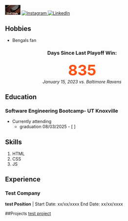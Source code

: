 <img src="IMG_4626.jpg" alt="name" width="10%">
<a href="https://instagram.com/Reed_Murphy">
  <img src="https://cdn.jsdelivr.net/npm/simple-icons@v3/icons/instagram.svg" alt="Instagram" width="30px"/>
</a>
<a href="https://linkedin.com/in/reed-murphy-509a73235">
  <img src="https://cdn.jsdelivr.net/gh/devicons/devicon/icons/linkedin/linkedin-original.svg" alt="LinkedIn" width="30px"/>
</a>

## Hobbies
- Bengals fan
  <!-- BEGIN BENGALS COUNTER -->
<!-- BEGIN BENGALS COUNTER -->
<div align='center'><h3>Days Since Last Playoff Win:</h3>
<div style='font-size:48px; font-weight:bold; color:#FB4F14;'>835</div>
<div><i>January 15, 2023 vs. Baltimore Ravens</i></div></div>
<!-- END BENGALS COUNTER -->
<!-- END BENGALS COUNTER -->
<!-- END BENGALS COUNTER -->
<!-- END BENGALS COUNTER -->
<!-- END BENGALS COUNTER -->
<!-- END BENGALS COUNTER -->
<!-- END BENGALS COUNTER -->
<!-- END BENGALS COUNTER -->
<!-- END BENGALS COUNTER -->
<!-- END BENGALS COUNTER -->
<!-- END BENGALS COUNTER -->
<!-- END BENGALS COUNTER -->
<!-- END BENGALS COUNTER -->
<!-- END BENGALS COUNTER -->
  <!-- END BENGALS COUNTER -->


## Education
### Software Engineering Bootcamp- UT Knoxville
- Currently attending
  - graduation 08/03/2025 - [ ]
 
## Skills
1. HTML
2. CSS
3. JS

## Experience 
### Test Company 
**test Position** | Start Date: xx/xx/xxxx End Date: xx/xx/xxxx

##Projects
[test project](https://github.com/yourusername/new-project)


